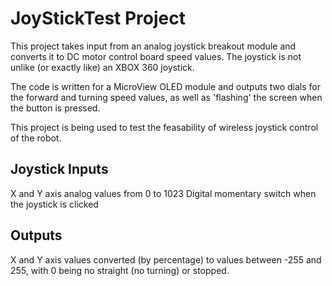 # JoyStickTest Project
This project takes input from an analog joystick breakout module and converts it to DC motor control board speed values. The joystick is not unlike (or exactly like) an XBOX 360 joystick. 

The code is written for a MicroView OLED module and outputs two dials for the forward and turning speed values, as well as 'flashing' the screen when the button is pressed.

This project is being used to test the feasability of wireless joystick control of the robot.

## Joystick Inputs
X and Y axis analog values from 0 to 1023
Digital momentary switch when the joystick is clicked

## Outputs
X and Y axis values converted (by percentage) to values between -255 and 255, with 0 being no straight (no turning) or stopped.
